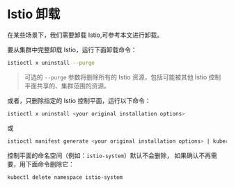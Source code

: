 # Istio 卸载

在某些场景下，我们需要卸载 Istio,可参考本文进行卸载。

要从集群中完整卸载 Istio，运行下面卸载命令：

```sh
istioctl x uninstall --purge
```

> 可选的 `--purge` 参数将删除所有的 Istio 资源，包括可能被其他 Istio 控制平面共享的、集群范围的资源。

或者，只删除指定的 Istio 控制平面，运行以下命令：

```sh
istioctl x uninstall <your original installation options>
```

或

```sh
istioctl manifest generate <your original installation options> | kubectl delete -f -
```

控制平面的命名空间（例如：`istio-system`）默认不会删除， 如果确认不再需要，用下面命令删除它：

```sh
kubectl delete namespace istio-system
```
